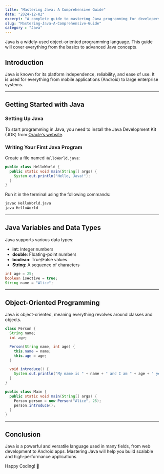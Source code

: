 ```yaml
---
title: "Mastering Java: A Comprehensive Guide"
date: "2024-12-02"
excerpt: "A complete guide to mastering Java programming for developers."
slug: "Mastering-Java-A-Comprehensive-Guide"
category : "Java"
---
```


Java is a widely-used object-oriented programming language. This guide will cover everything from the basics to advanced Java concepts.

## Introduction

Java is known for its platform independence, reliability, and ease of use. It is used for everything from mobile applications (Android) to large enterprise systems.

---

## Getting Started with Java

### Setting Up Java

To start programming in Java, you need to install the Java Development Kit (JDK) from [Oracle's website](https://www.oracle.com/java/technologies/javase-downloads.html).

### Writing Your First Java Program

Create a file named `HelloWorld.java`:

```java
public class HelloWorld {
  public static void main(String[] args) {
    System.out.println("Hello, Java!");
  }
}
```

Run it in the terminal using the following commands:

```bash
javac HelloWorld.java
java HelloWorld
```

---

## Java Variables and Data Types

Java supports various data types:

- **int**: Integer numbers
- **double**: Floating-point numbers
- **boolean**: True/False values
- **String**: A sequence of characters

```java
int age = 25;
boolean isActive = true;
String name = "Alice";
```

---

## Object-Oriented Programming

Java is object-oriented, meaning everything revolves around classes and objects.

```java
class Person {
  String name;
  int age;

  Person(String name, int age) {
    this.name = name;
    this.age = age;
  }

  void introduce() {
    System.out.println("My name is " + name + " and I am " + age + " years old.");
  }
}

public class Main {
  public static void main(String[] args) {
    Person person = new Person("Alice", 25);
    person.introduce();
  }
}
```

---

## Conclusion

Java is a powerful and versatile language used in many fields, from web development to Android apps. Mastering Java will help you build scalable and high-performance applications.

Happy Coding! 🎉
